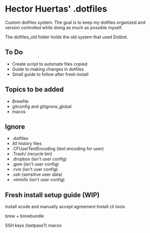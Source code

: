 # Hector Huertas' .dotfiles

Custom dotfiles system. The goal is to keep my dotfiles organized and version controlled while doing as much
as possible myself.

The dotfiles_old folder holds the old system that used Dotbot.

## To Do
* Create script to automate files copied
* Guide to making changes in dotfiles
* Small guide to follow after fresh install

## Topics to be added
* Brewfile
* gitconfig and gitignore_global
* macos

## Ignore
* .dotfiles
* All history files
* .CFUserTextEncoding (text encoding for user)
* .Trash/ (recycle bin)
* .dropbox (isn't user config)
* .gem (isn't user config)
* .rvm (isn't user config)
* .ssh (sensitive user data)
* .viminfo (isn't user config)

## Fresh install setup guide (WIP)

Install xcode and manually accept agreement
Install cli tools

brew + brewbundle

SSH keys (lastpass?)
macos
